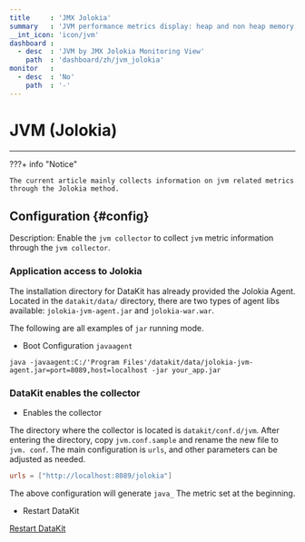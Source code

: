 ```yaml
---
title     : 'JMX Jolokia'
summary   : 'JVM performance metrics display: heap and non heap memory, threads, class load count, etc.'
__int_icon: 'icon/jvm'
dashboard :
  - desc  : 'JVM by JMX Jolokia Monitoring View'
    path  : 'dashboard/zh/jvm_jolokia'
monitor   :
  - desc  : 'No'
    path  : '-'
---
```


<!-- markdownlint-disable MD025 MD046 -->
# JVM (Jolokia)
---

???+ info "Notice"

    The current article mainly collects information on jvm related metrics through the Jolokia method.

<!-- markdownlint-enable -->

## Configuration {#config}

Description: Enable the `jvm collector` to collect `jvm` metric information through the `jvm collector`.


### Application access to  Jolokia

The installation directory for DataKit has already provided the Jolokia Agent. Located in the `datakit/data/` directory, there are two types of agent libs available: `jolokia-jvm-agent.jar` and `jolokia-war.war`.


The following are all examples of `jar` running mode.

- Boot Configuration `javaagent`

```shell
java -javaagent:C:/'Program Files'/datakit/data/jolokia-jvm-agent.jar=port=8089,host=localhost -jar your_app.jar
```

### DataKit enables the collector

- Enables the collector

The directory where the collector is located is `datakit/conf.d/jvm`. After entering the directory, copy `jvm.conf.sample` and rename the new file to `jvm. conf`. The main configuration is `urls`, and other parameters can be adjusted as needed.

```toml
urls = ["http://localhost:8089/jolokia"]
```

The above configuration will generate `java_` The metric set at the beginning.

- Restart DataKit

[Restart DataKit](../datakit/datakit-service-how-to.md#manage-service)
